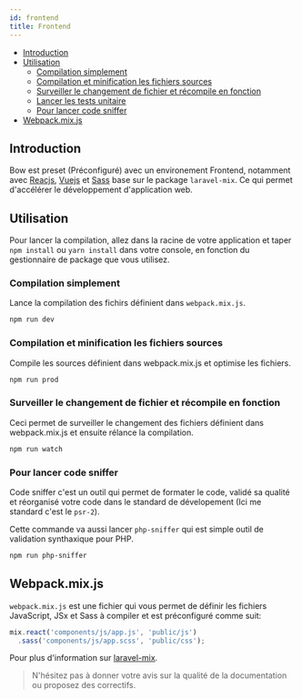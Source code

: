 ```yaml
---
id: frontend
title: Frontend
---
```


- [Introduction](#introduction)
- [Utilisation](#utilisation)
  - [Compilation simplement](#compilation-simplement)
  - [Compilation et minification les fichiers sources](#compilation-et-minification-les-fichiers-sources)
  - [Surveiller le changement de fichier et récompile en fonction](#surveiller-le-changement-de-fichier-et-récompile-en-fonction)
  - [Lancer les tests unitaire](#lancer-les-tests-unitaire)
  - [Pour lancer code sniffer](#pour-lancer-code-sniffer)
- [Webpack.mix.js](#webpackmixjs)

## Introduction

Bow est preset (Préconfiguré) avec un environement Frontend, notamment avec [Reacjs](https://reactjs.org), [Vuejs](https://vuejs.org) et [Sass](https://sass-lang.com) base sur le package `laravel-mix`. Ce qui permet d'accélérer le développement d'application web.

## Utilisation

Pour lancer la compilation, allez dans la racine de votre application et taper `npm install` ou `yarn install` dans votre console, en fonction du gestionnaire de package que vous utilisez.

### Compilation simplement

Lance la compilation des fichirs définient dans `webpack.mix.js`.

```bash
npm run dev
```

### Compilation et minification les fichiers sources

Compile les sources définient dans webpack.mix.js et optimise les fichiers.

```bash
npm run prod
```

### Surveiller le changement de fichier et récompile en fonction

Ceci permet de surveiller le changement des fichiers définient dans webpack.mix.js et ensuite rélance la compilation.

```bash
npm run watch
```

### Pour lancer code sniffer

Code sniffer c'est un outil qui permet de formater le code, validé sa qualité et réorganisé votre code dans le standard de dévelopement (Ici me standard c'est le `psr-2`).

Cette commande va aussi lancer `php-sniffer` qui est simple outil de validation synthaxique pour PHP.

```bash
npm run php-sniffer
```

## Webpack.mix.js

`webpack.mix.js` est une fichier qui vous permet de définir les fichiers JavaScript, JSx et Sass à compiler et est préconfiguré comme suit:

```js
mix.react('components/js/app.js', 'public/js')
  .sass('components/js/app.scss', 'public/css');
```

Pour plus d'information sur [laravel-mix](https://laravel-mix.com/docs/4.0/basic-example).

> N'hésitez pas à donner votre avis sur la qualité de la documentation ou proposez des correctifs.
